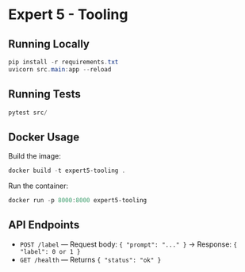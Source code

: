 # Expert 5 - Tooling

## Running Locally

```powershell
pip install -r requirements.txt
uvicorn src.main:app --reload
```

## Running Tests

```powershell
pytest src/
```

## Docker Usage

Build the image:
```powershell
docker build -t expert5-tooling .
```

Run the container:
```powershell
docker run -p 8000:8000 expert5-tooling
```

## API Endpoints

- `POST /label` — Request body: `{ "prompt": "..." }` → Response: `{ "label": 0 or 1 }`
- `GET /health` — Returns `{ "status": "ok" }` 